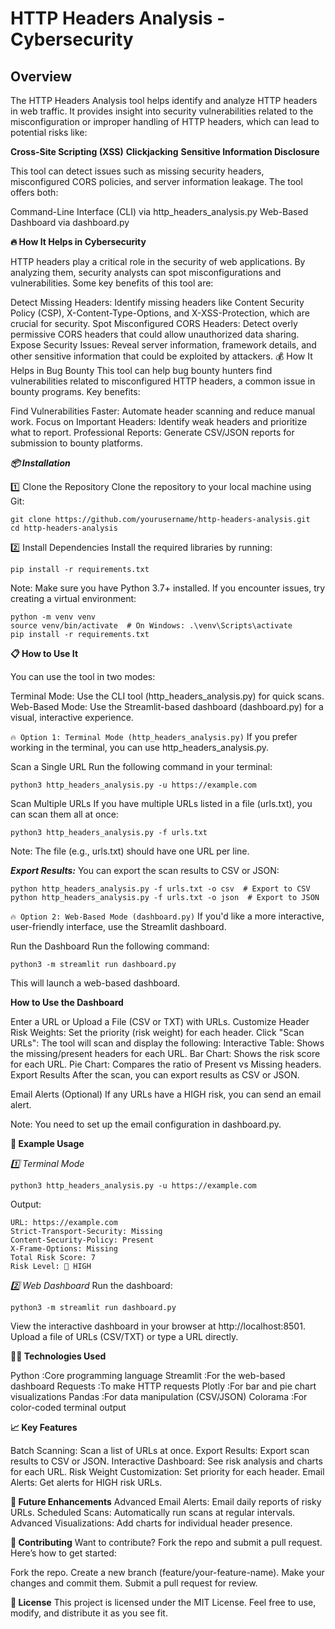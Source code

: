 # HTTP Headers Analysis - Cybersecurity

## Overview
The HTTP Headers Analysis tool helps identify and analyze HTTP headers in web traffic. It provides insight into security vulnerabilities related to the misconfiguration or improper handling of HTTP headers, which can lead to potential risks like:

**Cross-Site Scripting (XSS)**
**Clickjacking**
**Sensitive Information Disclosure**

This tool can detect issues such as missing security headers, misconfigured CORS policies, and server information leakage. The tool offers both:

Command-Line Interface (CLI) via http_headers_analysis.py
Web-Based Dashboard via dashboard.py

**🔥 How It Helps in Cybersecurity**

HTTP headers play a critical role in the security of web applications. By analyzing them, security analysts can spot misconfigurations and vulnerabilities. Some key benefits of this tool are:

Detect Missing Headers: Identify missing headers like Content Security Policy (CSP), X-Content-Type-Options, and X-XSS-Protection, which are crucial for security.
Spot Misconfigured CORS Headers: Detect overly permissive CORS headers that could allow unauthorized data sharing.
Expose Security Issues: Reveal server information, framework details, and other sensitive information that could be exploited by attackers.
💰 How It Helps in Bug Bounty
This tool can help bug bounty hunters find vulnerabilities related to misconfigured HTTP headers, a common issue in bounty programs. Key benefits:

Find Vulnerabilities Faster: Automate header scanning and reduce manual work.
Focus on Important Headers: Identify weak headers and prioritize what to report.
Professional Reports: Generate CSV/JSON reports for submission to bounty platforms.


***📦 Installation***

1️⃣ Clone the Repository
Clone the repository to your local machine using Git:

```
git clone https://github.com/yourusername/http-headers-analysis.git
cd http-headers-analysis
```
2️⃣ Install Dependencies
Install the required libraries by running:

```
pip install -r requirements.txt
```
Note: Make sure you have Python 3.7+ installed. If you encounter issues, try creating a virtual environment:

```
python -m venv venv
source venv/bin/activate  # On Windows: .\venv\Scripts\activate
pip install -r requirements.txt
```

**📋 How to Use It**

You can use the tool in two modes:

Terminal Mode: Use the CLI tool (http_headers_analysis.py) for quick scans.
Web-Based Mode: Use the Streamlit-based dashboard (dashboard.py) for a visual, interactive experience.

`🔥 Option 1: Terminal Mode (http_headers_analysis.py)`
If you prefer working in the terminal, you can use http_headers_analysis.py.

Scan a Single URL
Run the following command in your terminal:

```
python3 http_headers_analysis.py -u https://example.com
```
Scan Multiple URLs
If you have multiple URLs listed in a file (urls.txt), you can scan them all at once:
```
python3 http_headers_analysis.py -f urls.txt
```
Note: The file (e.g., urls.txt) should have one URL per line.

***Export Results:***
You can export the scan results to CSV or JSON:

```
python http_headers_analysis.py -f urls.txt -o csv  # Export to CSV
python http_headers_analysis.py -f urls.txt -o json  # Export to JSON
```
`🔥 Option 2: Web-Based Mode (dashboard.py)`
If you'd like a more interactive, user-friendly interface, use the Streamlit dashboard.

Run the Dashboard
Run the following command:

```
python3 -m streamlit run dashboard.py
```
This will launch a web-based dashboard.

**How to Use the Dashboard**


Enter a URL or Upload a File (CSV or TXT) with URLs.
Customize Header Risk Weights: Set the priority (risk weight) for each header.
Click "Scan URLs": The tool will scan and display the following:
Interactive Table: Shows the missing/present headers for each URL.
Bar Chart: Shows the risk score for each URL.
Pie Chart: Compares the ratio of Present vs Missing headers.
Export Results
After the scan, you can export results as CSV or JSON.

Email Alerts (Optional)
If any URLs have a HIGH risk, you can send an email alert.

Note: You need to set up the email configuration in dashboard.py.


**📘 Example Usage**

*1️⃣ Terminal Mode*

```
python3 http_headers_analysis.py -u https://example.com
```
Output:
```
URL: https://example.com
Strict-Transport-Security: Missing
Content-Security-Policy: Present
X-Frame-Options: Missing
Total Risk Score: 7
Risk Level: 🔴 HIGH
```

*2️⃣ Web Dashboard*
Run the dashboard:
```
python3 -m streamlit run dashboard.py
```

View the interactive dashboard in your browser at http://localhost:8501.
Upload a file of URLs (CSV/TXT) or type a URL directly.


**🧑‍💻 Technologies Used**

Python	  :Core programming language
Streamlit	:For the web-based dashboard
Requests	:To make HTTP requests
Plotly	  :For bar and pie chart visualizations
Pandas	  :For data manipulation (CSV/JSON)
Colorama	:For color-coded terminal output

**📈 Key Features**

Batch Scanning: Scan a list of URLs at once.
Export Results: Export scan results to CSV or JSON.
Interactive Dashboard: See risk analysis and charts for each URL.
Risk Weight Customization: Set priority for each header.
Email Alerts: Get alerts for HIGH risk URLs.

**🚀 Future Enhancements**
Advanced Email Alerts: Email daily reports of risky URLs.
Scheduled Scans: Automatically run scans at regular intervals.
Advanced Visualizations: Add charts for individual header presence.

**🤝 Contributing**
Want to contribute? Fork the repo and submit a pull request.
Here’s how to get started:

Fork the repo.
Create a new branch (feature/your-feature-name).
Make your changes and commit them.
Submit a pull request for review.

**📜 License**
This project is licensed under the MIT License. Feel free to use, modify, and distribute it as you see fit.
